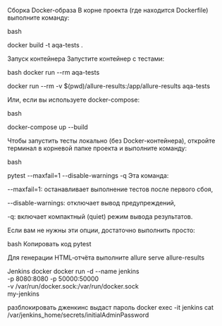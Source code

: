 Сборка Docker-образа
В корне проекта (где находится Dockerfile) выполните команду:

bash

docker build -t aqa-tests .


Запуск контейнера
Запустите контейнер с тестами:

bash
docker run --rm aqa-tests

docker run --rm -v $(pwd)/allure-results:/app/allure-results aqa-tests





Или, если вы используете docker-compose:

bash

docker-compose up --build


Чтобы запустить тесты локально (без Docker-контейнера), откройте терминал в корневой папке проекта и выполните команду:

bash

pytest --maxfail=1 --disable-warnings -q
Эта команда:

--maxfail=1: останавливает выполнение тестов после первого сбоя,

--disable-warnings: отключает вывод предупреждений,

-q: включает компактный (quiet) режим вывода результатов.

Если вам не нужны эти опции, достаточно выполнить просто:

bash
Копировать код
pytest

Для генерации HTML‑отчёта выполните
allure serve allure-results




Jenkins docker
docker run -d --name jenkins \
  -p 8080:8080 -p 50000:50000 \
  -v /var/run/docker.sock:/var/run/docker.sock \
  my-jenkins


разблокировать дженкинс выдаст пароль
docker exec -it jenkins cat /var/jenkins_home/secrets/initialAdminPassword

